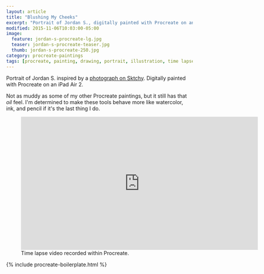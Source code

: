 ```yaml
---
layout: article
title: "Blushing My Cheeks"
excerpt: "Portrait of Jordan S., digitally painted with Procreate on an iPad."
modified: 2015-11-06T10:03:00-05:00
image: 
  feature: jordan-s-procreate-lg.jpg
  teaser: jordan-s-procreate-teaser.jpg
  thumb: jordan-s-procreate-250.jpg
category: procreate-paintings
tags: [procreate, painting, drawing, portrait, illustration, time lapse, sktchy]
---
```


Portrait of Jordan S. inspired by a [photograph on Sktchy](http://sktchy.com/BXA9OC). Digitally painted with Procreate on an iPad Air 2. 

Not as muddy as some of my other Procreate paintings, but it still has that *oil* feel. I'm determined to make these tools behave more like watercolor, ink, and pencil if it's the last thing I do.

<figure>
  <iframe width="640" height="360" src="https://www.youtube-nocookie.com/embed/vtlXSRvbXYg?controls=0&amp;showinfo=0" frameborder="0" allowfullscreen></iframe>
  <figcaption>Time lapse video recorded within Procreate.</figcaption>
</figure>

{% include procreate-boilerplate.html %}
